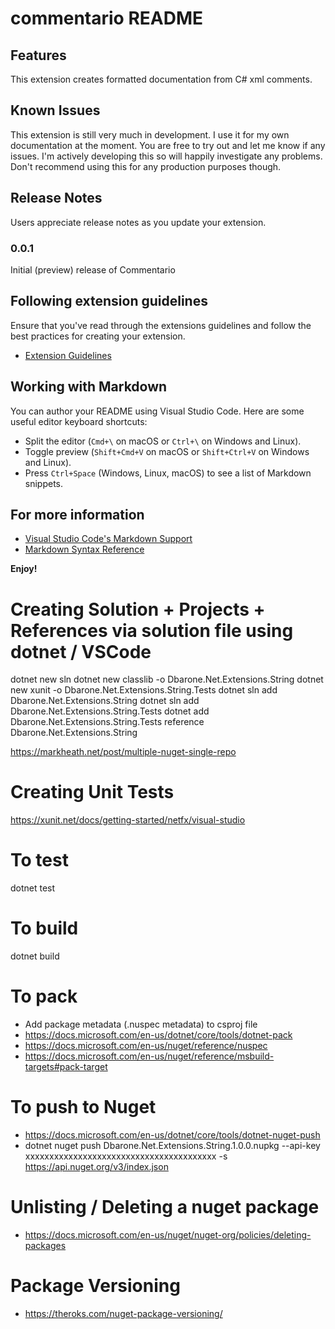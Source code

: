 # commentario README

## Features

This extension creates formatted documentation from C# xml comments.

## Known Issues

This extension is still very much in development. I use it for my own documentation at the moment. You are free to try out and let me know if any issues. I'm actively developing this so will happily investigate any problems. Don't recommend using this for any production purposes though.

## Release Notes

Users appreciate release notes as you update your extension.

### 0.0.1

Initial (preview) release of Commentario


## Following extension guidelines

Ensure that you've read through the extensions guidelines and follow the best practices for creating your extension.

* [Extension Guidelines](https://code.visualstudio.com/api/references/extension-guidelines)

## Working with Markdown

You can author your README using Visual Studio Code. Here are some useful editor keyboard shortcuts:

* Split the editor (`Cmd+\` on macOS or `Ctrl+\` on Windows and Linux).
* Toggle preview (`Shift+Cmd+V` on macOS or `Shift+Ctrl+V` on Windows and Linux).
* Press `Ctrl+Space` (Windows, Linux, macOS) to see a list of Markdown snippets.

## For more information

* [Visual Studio Code's Markdown Support](http://code.visualstudio.com/docs/languages/markdown)
* [Markdown Syntax Reference](https://help.github.com/articles/markdown-basics/)

**Enjoy!**


# Creating Solution + Projects + References via solution file using dotnet / VSCode

dotnet new sln
dotnet new classlib -o Dbarone.Net.Extensions.String
dotnet new xunit -o Dbarone.Net.Extensions.String.Tests
dotnet sln add Dbarone.Net.Extensions.String
dotnet sln add Dbarone.Net.Extensions.String.Tests
dotnet add Dbarone.Net.Extensions.String.Tests reference Dbarone.Net.Extensions.String

https://markheath.net/post/multiple-nuget-single-repo

# Creating Unit Tests

https://xunit.net/docs/getting-started/netfx/visual-studio

# To test
dotnet test

# To build
dotnet build

# To pack
- Add package metadata (.nuspec metadata) to csproj file
- https://docs.microsoft.com/en-us/dotnet/core/tools/dotnet-pack
- https://docs.microsoft.com/en-us/nuget/reference/nuspec
- https://docs.microsoft.com/en-us/nuget/reference/msbuild-targets#pack-target

# To push to Nuget
- https://docs.microsoft.com/en-us/dotnet/core/tools/dotnet-nuget-push
- dotnet nuget push Dbarone.Net.Extensions.String.1.0.0.nupkg --api-key xxxxxxxxxxxxxxxxxxxxxxxxxxxxxxxxxxxxxxxx -s https://api.nuget.org/v3/index.json

# Unlisting / Deleting a nuget package
- https://docs.microsoft.com/en-us/nuget/nuget-org/policies/deleting-packages

# Package Versioning
- https://theroks.com/nuget-package-versioning/

